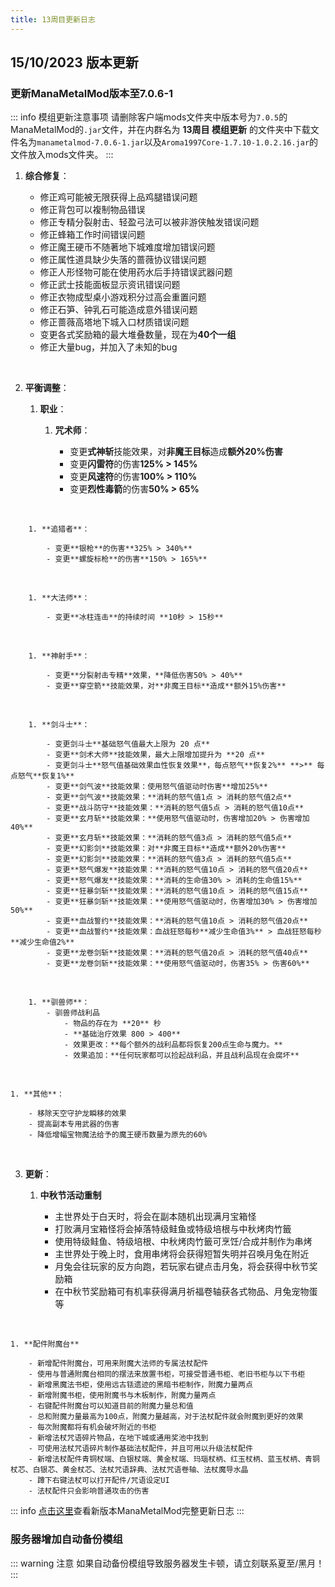 ```yaml
---
title: 13周目更新日志
---
```


## 15/10/2023 版本更新

### 更新ManaMetalMod版本至7.0.6-1

::: info 模组更新注意事项
请删除客户端mods文件夹中版本号为`7.0.5`的ManaMetalMod的`.jar`文件，并在内群名为 **13周目 模组更新** 的文件夹中下载文件名为`manametalmod-7.0.6-1.jar`以及`Aroma1997Core-1.7.10-1.0.2.16.jar`的文件放入mods文件夹。
:::


1. **综合修复**：

    - 修正鸡可能被无限获得上品鸡腿错误问题
    - 修正背包可以複制物品错误
    - 修正专精分裂射击、轻盈弓法可以被非游侠触发错误问题
    - 修正蜂箱工作时间错误问题
    - 修正魔王硬币不随著地下城难度增加错误问题
    - 修正属性道具缺少失落的蔷薇协议错误问题
    - 修正人形怪物可能在使用药水后手持错误武器问题
    - 修正武士技能面板显示资讯错误问题
    - 修正衣物成型桌小游戏积分过高会重置问题
    - 修正石笋、钟乳石可能造成意外错误问题
    - 修正蔷薇高塔地下城入口材质错误问题
    - 变更各式奖励箱的最大堆叠数量，现在为**40个一组**
    - 修正大量bug，并加入了未知的bug
 <br>
 
2. **平衡调整**：

    1. **职业**：


        1. **咒术师**：

            - 变更**式神斩**技能效果，对**非魔王目标**造成**额外20%伤害**
            - 变更**闪雷符**的伤害**125% > 145%**
            - 变更**风速符**的伤害**100% > 110%**
            - 变更**烈性毒箭**的伤害**50% > 65%**
  <br>

        1. **追猎者**：

            - 变更**银枪**的伤害**325% > 340%**
            - 变更**螺旋标枪**的伤害**150% > 165%**
  <br>

        1. **大法师**：

            - 变更**冰柱连击**的持续时间 **10秒 > 15秒**
  <br>

        1. **神射手**：

            - 变更**分裂射击专精**效果，**降低伤害50% > 40%**
            - 变更**穿空箭**技能效果，对**非魔王目标**造成**额外15%伤害**
  <br>

        1. **剑斗士**：

            - 变更剑斗士**基础怒气值最大上限为 20 点**
            - 变更**剑术大师**技能效果，最大上限增加提升为 **20 点**
            - 变更剑斗士**怒气值基础效果血性恢复效果**，每点怒气**恢复2%** **>** 每点怒气**恢复1%**
            - 变更**剑气波**技能效果：使用怒气值驱动时伤害**增加25%**
            - 变更**剑气波**技能效果：**消耗的怒气值1点 > 消耗的怒气值2点**
            - 变更**战斗防守**技能效果：**消耗的怒气值5点 > 消耗的怒气值10点**
            - 变更**玄月斩**技能效果：**使用怒气值驱动时，伤害增加20% > 伤害增加40%**
            - 变更**玄月斩**技能效果：**消耗的怒气值3点 > 消耗的怒气值5点**
            - 变更**幻影剑**技能效果：对**非魔王目标**造成**额外20%伤害**
            - 变更**幻影剑**技能效果：**消耗的怒气值3点 > 消耗的怒气值5点**
            - 变更**怒气爆发**技能效果：**消耗的怒气值10点 > 消耗的怒气值20点**
            - 变更**怒气爆发**技能效果：**消耗的生命值30% > 消耗的生命值15%**
            - 变更**狂暴剑斩**技能效果：**消耗的怒气值10点 > 消耗的怒气值15点**
            - 变更**狂暴剑斩**技能效果：**使用怒气值驱动时，伤害增加30% > 伤害增加50%**
            - 变更**血战誓约**技能效果：**消耗的怒气值10点 > 消耗的怒气值20点**
            - 变更**血战誓约**技能效果：血战狂怒每秒**减少生命值3%** > 血战狂怒每秒**减少生命值2%**
            - 变更**龙卷剑斩**技能效果：**消耗的怒气值20点 > 消耗的怒气值40点**
            - 变更**龙卷剑斩**技能效果：**使用怒气值驱动时，伤害35% > 伤害60%**
  <br>

        1. **驯兽师**：
            - 驯兽师战利品
                - 物品的存在为 **20** 秒
                - **基础治疗效果 800 > 400**
                - 效果更改：**每个额外的战利品都将恢复200点生命与魔力。**
                - 效果追加：**任何玩家都可以捡起战利品，并且战利品现在会腐坏**
 <br>


    1. **其他**：

        - 移除天空守护龙瞬移的效果
        - 提高副本专用武器的伤害
        - 降低增幅宝物魔法给予的魔王硬币数量为原先的60%
        
 <br>

3. **更新**：
    1. **中秋节活动重制**

        - 主世界处于白天时，将会在副本随机出现满月宝箱怪
        - 打败满月宝箱怪将会掉落特级鲑鱼或特级培根与中秋烤肉竹籤
        - 使用特级鲑鱼、特级培根、中秋烤肉竹籤可烹饪/合成并制作为串烤
        - 主世界处于晚上时，食用串烤将会获得短暂失明并召唤月兔在附近
        - 月兔会往玩家的反方向跑，若玩家右键点击月兔，将会获得中秋节奖励箱
        - 在中秋节奖励箱可有机率获得满月祈福卷轴获各式物品、月兔宠物蛋等
 <br>

    1. **配件附魔台**

        - 新增配件附魔台，可用来附魔大法师的专属法杖配件
        - 使用与普通附魔台相同的摆法来放置书柜，可接受普通书柜、老旧书柜与以下书柜
        - 新增黑魔法书柜，使用远古铥遗迹的黑暗书柜制作，附魔力量两点
        - 新增附魔书柜，使用附魔书与木板制作，附魔力量两点
        - 右键配件附魔台可以知道目前的附魔力量总和值
        - 总和附魔力量最高为100点，附魔力量越高，对于法杖配件就会附魔到更好的效果
        - 每次附魔都将有机会破坏附近的书柜
        - 新增法杖咒语碎片物品，在地下城或通用奖池中找到
        - 可使用法杖咒语碎片制作基础法杖配件，并且可用以升级法杖配件
        - 新增法杖配件青铜杖端、白银杖端、黄金杖端、玛瑙杖柄、红玉杖柄、蓝玉杖柄、青铜杖芯、白银芯、黄金杖芯、法杖咒语辞典、法杖咒语卷轴、法杖魔导水晶
        - 蹲下右键法杖可以打开配件/咒语设定UI
        - 法杖配件只会影响普通攻击的伤害

::: info 
[点击这里](https://www.curseforge.com/minecraft/mc-mods/manametal/files/4757274)查看新版本ManaMetalMod完整更新日志
:::

### 服务器增加自动备份模组

::: warning 注意
如果自动备份模组导致服务器发生卡顿，请立刻联系夏至/黑月！
:::